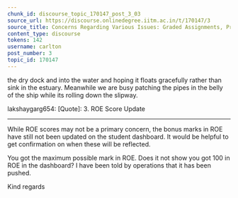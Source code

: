 ```yaml
---
chunk_id: discourse_topic_170147_post_3_03
source_url: https://discourse.onlinedegree.iitm.ac.in/t/170147/3
source_title: Concerns Regarding Various Issues: Graded Assignments, Project Doubts, and ROE Score Updates
content_type: discourse
tokens: 142
username: carlton
post_number: 3
topic_id: 170147
---
```


 the dry dock and into the water and hoping it floats gracefully rather than sink in the estuary. Meanwhile we are busy patching the pipes in the belly of the ship while its rolling down the slipway.

lakshaygarg654:
[Quote]: 
3. ROE Score Update

---

While ROE scores may not be a primary concern, the bonus marks in ROE have still not been updated on the student dashboard. It would be helpful to get confirmation on when these will be reflected.

You got the maximum possible mark in ROE. Does it not show you got 100 in ROE in the dashboard? I have been told by operations that it has been pushed.

Kind regards
